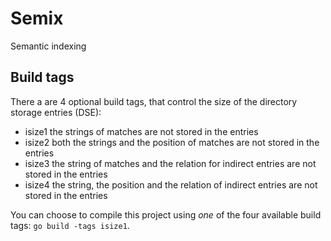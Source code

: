 # Semix
Semantic indexing

## Build tags
There a are 4 optional build tags, that control the size of the
directory storage entries (DSE):
* isize1 the strings of matches are not stored in the entries
* isize2 both the strings and the position of matches are not stored in the entries
* isize3 the string of matches and the relation for indirect entries are not stored in the entries
* isize4 the string, the position and the relation of indirect entries are not stored in the entries

You can choose to compile this project using *one* of
the four available build tags: `go build -tags isize1`.

